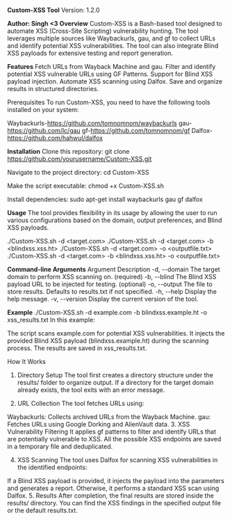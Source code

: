 **Custom-XSS Tool**
Version: 1.2.0

**Author: Singh <3**
**Overview**
Custom-XSS is a Bash-based tool designed to automate XSS (Cross-Site Scripting) vulnerability hunting. The tool leverages multiple sources like Waybackurls, gau, and gf to collect URLs and identify potential XSS vulnerabilities. The tool can also integrate Blind XSS payloads for extensive testing and report generation.

**Features**
Fetch URLs from Wayback Machine and gau.
Filter and identify potential XSS vulnerable URLs using GF Patterns.
Support for Blind XSS payload injection.
Automate XSS scanning using Dalfox.
Save and organize results in structured directories.

Prerequisites
To run Custom-XSS, you need to have the following tools installed on your system:

Waybackurls-https://github.com/tomnomnom/waybackurls
gau-https://github.com/lc/gau
gf-https://github.com/tomnomnom/gf
Dalfox-https://github.com/hahwul/dalfox


**Installation**
Clone this repository:
git clone https://github.com/yourusername/Custom-XSS.git

Navigate to the project directory:
cd Custom-XSS

Make the script executable:
chmod +x Custom-XSS.sh

Install dependencies:
sudo apt-get install waybackurls gau gf dalfox



**Usage**
The tool provides flexibility in its usage by allowing the user to run various configurations based on the domain, output preferences, and Blind XSS payloads.

./Custom-XSS.sh -d <target.com>
./Custom-XSS.sh -d <target.com> -b <blindxss.xss.ht>
./Custom-XSS.sh -d <target.com> -o <outputfile.txt>
./Custom-XSS.sh -d <target.com> -b <blindxss.xss.ht> -o <outputfile.txt>


**Command-line Arguments**
Argument	Description
-d, --domain	The target domain to perform XSS scanning on. (required)
-b, --blind	The Blind XSS payload URL to be injected for testing. (optional)
-o, --output	The file to store results. Defaults to results.txt if not specified.
-h, --help	Display the help message.
-v, --version	Display the current version of the tool.



**Example**
./Custom-XSS.sh -d example.com -b blindxss.example.ht -o xss_results.txt
In this example:

The script scans example.com for potential XSS vulnerabilities.
It injects the provided Blind XSS payload (blindxss.example.ht) during the scanning process.
The results are saved in xss_results.txt.

How It Works
1. Directory Setup
The tool first creates a directory structure under the results/ folder to organize output. If a directory for the target domain already exists, the tool exits with an error message.

2. URL Collection
The tool fetches URLs using:

Waybackurls: Collects archived URLs from the Wayback Machine.
gau: Fetches URLs using Google Dorking and AlienVault data.
3. XSS Vulnerability Filtering
It applies gf patterns to filter and identify URLs that are potentially vulnerable to XSS. All the possible XSS endpoints are saved in a temporary file and deduplicated.

4. XSS Scanning
The tool uses Dalfox for scanning XSS vulnerabilities in the identified endpoints:

If a Blind XSS payload is provided, it injects the payload into the parameters and generates a report.
Otherwise, it performs a standard XSS scan using Dalfox.
5. Results
After completion, the final results are stored inside the results/<domain> directory. You can find the XSS findings in the specified output file or the default results.txt.

